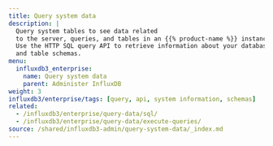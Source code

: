 ```yaml
---
title: Query system data
description: |
  Query system tables to see data related
  to the server, queries, and tables in an {{% product-name %}} instance. 
  Use the HTTP SQL query API to retrieve information about your database server
  and table schemas.
menu:
  influxdb3_enterprise:
    name: Query system data 
    parent: Administer InfluxDB
weight: 3
influxdb3/enterprise/tags: [query, api, system information, schemas]
related:
  - /influxdb3/enterprise/query-data/sql/
  - /influxdb3/enterprise/query-data/execute-queries/
source: /shared/influxdb3-admin/query-system-data/_index.md
---
```


<!-- 
The content of this page is at
// SOURCE content/shared/influxdb3-admin/query-system-data/_index.md
-->